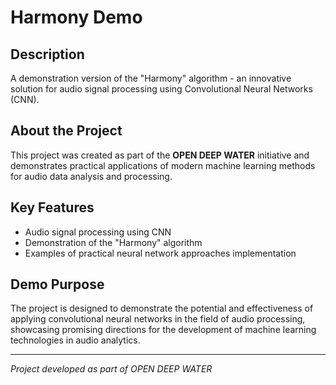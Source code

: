 # Harmony Demo

## Description

A demonstration version of the "Harmony" algorithm - an innovative solution for audio signal processing using Convolutional Neural Networks (CNN).

## About the Project

This project was created as part of the **OPEN DEEP WATER** initiative and demonstrates practical applications of modern machine learning methods for audio data analysis and processing.

## Key Features

- Audio signal processing using CNN
- Demonstration of the "Harmony" algorithm
- Examples of practical neural network approaches implementation

## Demo Purpose

The project is designed to demonstrate the potential and effectiveness of applying convolutional neural networks in the field of audio processing, showcasing promising directions for the development of machine learning technologies in audio analytics.

---

*Project developed as part of OPEN DEEP WATER*